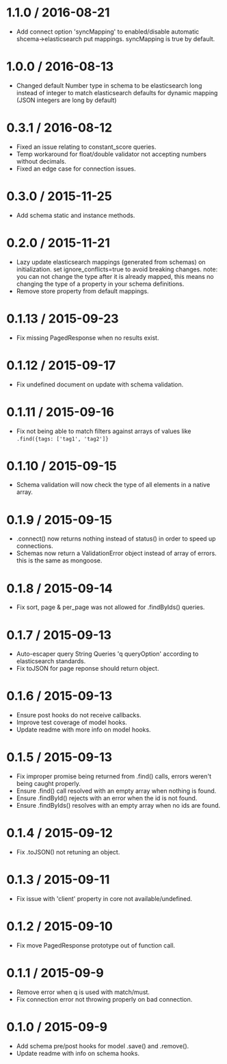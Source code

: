 1.1.0 / 2016-08-21
===================
  * Add connect option 'syncMapping' to enabled/disable automatic shcema->elasticsearch put mappings. syncMapping is true by default.

1.0.0 / 2016-08-13
===================
  * Changed default Number type in schema to be elasticsearch long instead of integer to match elasticsearch defaults for dynamic mapping (JSON integers are long by default)

0.3.1 / 2016-08-12
===================
  * Fixed an issue relating to constant_score queries.
  * Temp workaround for float/double validator not accepting numbers without decimals.
  * Fixed an edge case for connection issues.

0.3.0 / 2015-11-25
===================
  * Add schema static and instance methods.

0.2.0 / 2015-11-21
===================
  * Lazy update elasticsearch mappings (generated from schemas) on initialization. set ignore_conflicts=true to avoid breaking changes. note: you can not change the type after it is already mapped, this means no changing the type of a property in your schema definitions.
  * Remove store property from default mappings.

0.1.13 / 2015-09-23
===================
  * Fix missing PagedResponse when no results exist.

0.1.12 / 2015-09-17
===================
  * Fix undefined document on update with schema validation.

0.1.11 / 2015-09-16
===================
  * Fix not being able to match filters against arrays of values like `.find({tags: ['tag1', 'tag2']}`

0.1.10 / 2015-09-15
===================
  * Schema validation will now check the type of all elements in a native array.

0.1.9 / 2015-09-15
===================
  * .connect() now returns nothing instead of status() in order to speed up connections.
  * Schemas now return a ValidationError object instead of array of errors. this is the same as mongoose.

0.1.8 / 2015-09-14
===================
  * Fix sort, page & per_page was not allowed for .findByIds() queries.

0.1.7 / 2015-09-13
===================
  * Auto-escaper query String Queries 'q queryOption' according to elasticsearch standards.
  * Fix toJSON for page reponse should return object.

0.1.6 / 2015-09-13
===================
  * Ensure post hooks do not receive callbacks.
  * Improve test coverage of model hooks.
  * Update readme with more info on model hooks.

0.1.5 / 2015-09-13
===================
  * Fix improper promise being returned from .find() calls, errors weren't being caught properly.
  * Ensure .find() call resolved with an empty array when nothing is found.
  * Ensure .findById() rejects with an error when the id is not found.
  * Ensure .findByIds() resolves with an empty array when no ids are found.

0.1.4 / 2015-09-12
===================
  * Fix .toJSON() not retuning an object.

0.1.3 / 2015-09-11
===================
  * Fix issue with 'client' property in core not available/undefined.

0.1.2 / 2015-09-10
===================
  * Fix move PagedResponse prototype out of function call.

0.1.1 / 2015-09-9
===================
  * Remove error when q is used with match/must.
  * Fix connection error not throwing properly on bad connection.

0.1.0 / 2015-09-9
===================
  * Add schema pre/post hooks for model .save() and .remove().
  * Update readme with info on schema hooks.
